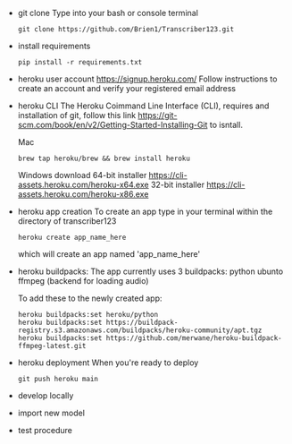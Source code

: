 - git clone
    Type into your bash or console terminal
    ~~~
    git clone https://github.com/Brien1/Transcriber123.git
    ~~~
- install requirements
    ~~~
    pip install -r requirements.txt
    ~~~
- heroku user account
    https://signup.heroku.com/
    Follow instructions to create an account and verify your registered email address
- heroku CLI
    The Heroku Coimmand Line Interface (CLI), requires and installation of git, follow this link https://git-scm.com/book/en/v2/Getting-Started-Installing-Git to isntall.
    
    Mac 
    ~~~
    brew tap heroku/brew && brew install heroku
    ~~~

    Windows download
        64-bit installer https://cli-assets.heroku.com/heroku-x64.exe
        32-bit installer https://cli-assets.heroku.com/heroku-x86.exe
- heroku app creation
    To create an app type in your terminal within the directory of transcriber123
    ~~~
    heroku create app_name_here
    ~~~
    which will create an app named 'app_name_here'

- heroku buildpacks:
    The app currently uses 3 buildpacks:
    python
    ubunto
    ffmpeg (backend for loading audio)

    To add these to the newly created app:
    ~~~
    heroku buildpacks:set heroku/python
    heroku buildpacks:set https://buildpack-registry.s3.amazonaws.com/buildpacks/heroku-community/apt.tgz
    heroku buildpacks:set https://github.com/merwane/heroku-buildpack-ffmpeg-latest.git
    ~~~
- heroku deployment
    When you're ready to deploy
    ~~~
    git push heroku main
    ~~~
- develop locally
- import new model
- test procedure
